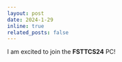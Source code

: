 ```yaml
---
layout: post
date: 2024-1-29
inline: true
related_posts: false
---
```


I am excited to join the **FSTTCS24** PC!
